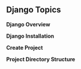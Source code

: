 ## Django Topics

**Django Overview**

**Django Installation**

**Create Project**

**Project Directory Structure**

